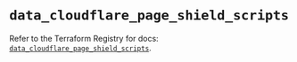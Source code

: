 # `data_cloudflare_page_shield_scripts`

Refer to the Terraform Registry for docs: [`data_cloudflare_page_shield_scripts`](https://registry.terraform.io/providers/cloudflare/cloudflare/5.1.0/docs/data-sources/page_shield_scripts).
